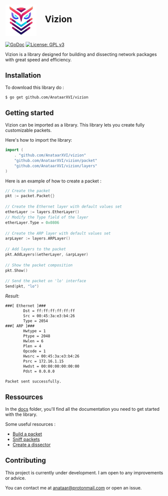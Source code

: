 # <img src="docs/vizion.png" width="100" valign="middle" alt="Vizion" /> &nbsp;&nbsp; Vizion

[![GoDoc](https://godoc.org/github.com/google/gopacket?status.svg)](https://godoc.org/github.com/AnataarXVI/vizion)
[![License: GPL v3](https://img.shields.io/badge/License-GPL%20v3-blue.svg)](LICENSE)

Vizion is a library designed for building and dissecting network packages with great speed and efficiency.

## Installation 

To download this library do :

```
$ go get github.com/AnataarXVI/vizion
```

## Getting started

Vizion can be imported as a library. This library lets you create fully customizable packets. 

Here's how to import the library:

```go
import (
    . "github.com/AnataarXVI/vizion"
    "github.com/AnataarXVI/vizion/packet"
    "github.com/AnataarXVI/vizion/layers"
)
```

Here is an example of how to create a packet :

```go
// Create the packet
pkt := packet.Packet{}

// Create the Ethernet layer with default values set
etherLayer := layers.EtherLayer()
// Modify the Type field of the layer
etherLayer.Type = 0x0806

// Create the ARP layer with default values set 
arpLayer := layers.ARPLayer()

// Add layers to the packet
pkt.AddLayers(&etherLayer, &arpLayer)

// Show the packet composition
pkt.Show()

// Send the packet on 'lo' interface
Send(pkt, "lo")
```

_Result:_

```
###[ Ethernet ]###
        Dst = ff:ff:ff:ff:ff:ff
        Src = 00:45:3a:e3:b4:26
        Type = 2054
###[ ARP ]###
        Hwtype = 1
        Ptype = 2048
        Hwlen = 6
        Plen = 4
        Opcode = 1
        Hwsrc = 00:45:3a:e3:b4:26
        Psrc = 172.16.1.15
        Hwdst = 00:00:00:00:00:00
        Pdst = 0.0.0.0

Packet sent successfully.
```

## Ressources

In the [docs](./docs) folder, you'll find all the documentation you need to get started with the library.

Some useful resources :

- [Build a packet](./docs/Build_packet.md)
- [Sniff packets](./docs/Sniff_packet.md)
- [Create a dissector](./docs/Create_dissector.md)


## Contributing

This project is currently under development. I am open to any improvements or advice. 

You can contact me at anataar@protonmail.com or open an issue.